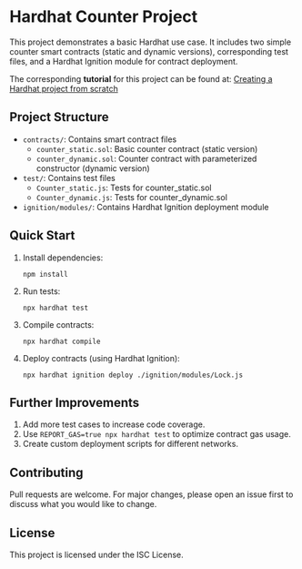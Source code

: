 # Hardhat Counter Project

This project demonstrates a basic Hardhat use case. It includes two simple counter smart contracts (static and dynamic versions), corresponding test files, and a Hardhat Ignition module for contract deployment.

The corresponding **tutorial** for this project can be found at: [Creating a Hardhat project from scratch](https://github.com/ranxi2001/OnePolloWeb3/blob/master/smart%20contract/Hardhat%E5%AE%9E%E6%88%98%E7%AF%87%E2%80%94%E2%80%94%E4%BB%8E%E9%9B%B6%E5%88%9B%E5%BB%BA%E4%B8%80%E4%B8%AA%E9%A1%B9%E7%9B%AE.md)

## Project Structure

- `contracts/`: Contains smart contract files
    - `counter_static.sol`: Basic counter contract (static version)
    - `counter_dynamic.sol`: Counter contract with parameterized constructor (dynamic version)
- `test/`: Contains test files
    - `Counter_static.js`: Tests for counter_static.sol
    - `Counter_dynamic.js`: Tests for counter_dynamic.sol
- `ignition/modules/`: Contains Hardhat Ignition deployment module

## Quick Start

1. Install dependencies:
   ```shell
   npm install
   ```

2. Run tests:
   ```shell
   npx hardhat test
   ```

3. Compile contracts:
   ```shell
   npx hardhat compile
   ```

4. Deploy contracts (using Hardhat Ignition):
   ```shell
   npx hardhat ignition deploy ./ignition/modules/Lock.js
   ```

## Further Improvements

1. Add more test cases to increase code coverage.
2. Use `REPORT_GAS=true npx hardhat test` to optimize contract gas usage.
3. Create custom deployment scripts for different networks.

## Contributing

Pull requests are welcome. For major changes, please open an issue first to discuss what you would like to change.

## License

This project is licensed under the ISC License.
